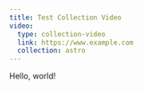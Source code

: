 ```yaml
---
title: Test Collection Video
video:
  type: collection-video
  link: https://www.example.com
  collection: astro
---
```


Hello, world!

